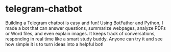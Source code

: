 # telegram-chatbot
Building a Telegram chatbot is easy and fun! Using BotFather and Python, I made a bot that can answer questions, summarize webpages, analyze PDFs or Word files, and even explain images. It keeps track of conversations, responding in real time like a smart study buddy. Anyone can try it and see how simple it is to turn ideas into a helpful bot!
